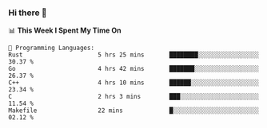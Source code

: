 ### Hi there 👋

<!--
**CrazyCollin/crazycollin** is a ✨ _special_ ✨ repository because its `README.md` (this file) appears on your GitHub profile.

Here are some ideas to get you started:

- 🔭 I’m currently working on ...
- 🌱 I’m currently learning ...
- 👯 I’m looking to collaborate on ...
- 🤔 I’m looking for help with ...
- 💬 Ask me about ...
- 📫 How to reach me: ...
- 😄 Pronouns: ...
- ⚡ Fun fact: ...
-->

<!--START_SECTION:waka-->
📊 **This Week I Spent My Time On** 

```text
💬 Programming Languages: 
Rust                     5 hrs 25 mins       ████████░░░░░░░░░░░░░░░░░   30.37 % 
Go                       4 hrs 42 mins       ███████░░░░░░░░░░░░░░░░░░   26.37 % 
C++                      4 hrs 10 mins       ██████░░░░░░░░░░░░░░░░░░░   23.34 % 
C                        2 hrs 3 mins        ███░░░░░░░░░░░░░░░░░░░░░░   11.54 % 
Makefile                 22 mins             █░░░░░░░░░░░░░░░░░░░░░░░░   02.12 % 
```


<!--END_SECTION:waka-->
